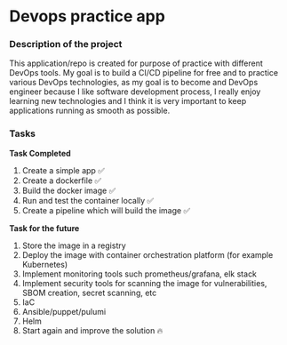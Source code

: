 # Devops practice app
### Description of the project
This application/repo is created for purpose of practice with different DevOps tools. My goal is to build a CI/CD pipeline for free and to practice 
various DevOps technologies, as my goal is to become and DevOps engineer because I like software development process, I really enjoy learning
new technologies and I think it is very important to keep applications running as smooth as possible.


### Tasks
**Task Completed**
1. Create a simple app :white_check_mark:
2. Create a dockerfile :white_check_mark:
3. Build the docker image :white_check_mark:
4. Run and test the container locally :white_check_mark:
5. Create a pipeline which will build the image :white_check_mark:

**Task for the future**
1. Store the image in a registry
2. Deploy the image with container orchestration platform (for example Kubernetes)
3. Implement monitoring tools such prometheus/grafana, elk stack
4. Implement security tools for scanning the image for vulnerabilities, SBOM creation, secret scanning, etc
5. IaC
6. Ansible/puppet/pulumi
7. Helm
8. Start again and improve the solution :fire:

